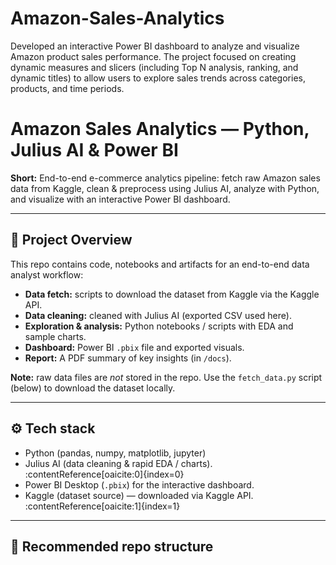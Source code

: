 # Amazon-Sales-Analytics
Developed an interactive Power BI dashboard to analyze and visualize Amazon product sales performance. The project focused on creating dynamic measures and slicers (including Top N analysis, ranking, and dynamic titles) to allow users to explore sales trends across categories, products, and time periods.
# Amazon Sales Analytics — Python, Julius AI & Power BI

**Short:** End-to-end e-commerce analytics pipeline: fetch raw Amazon sales data from Kaggle, clean & preprocess using Julius AI, analyze with Python, and visualize with an interactive Power BI dashboard.

---

## 🔎 Project Overview
This repo contains code, notebooks and artifacts for an end-to-end data analyst workflow:
- **Data fetch:** scripts to download the dataset from Kaggle via the Kaggle API.
- **Data cleaning:** cleaned with Julius AI (exported CSV used here).
- **Exploration & analysis:** Python notebooks / scripts with EDA and sample charts.
- **Dashboard:** Power BI `.pbix` file and exported visuals.
- **Report:** A PDF summary of key insights (in `/docs`).

**Note:** raw data files are *not* stored in the repo. Use the `fetch_data.py` script (below) to download the dataset locally.

---

## ⚙️ Tech stack
- Python (pandas, numpy, matplotlib, jupyter)
- Julius AI (data cleaning & rapid EDA / charts). :contentReference[oaicite:0]{index=0}
- Power BI Desktop (`.pbix`) for the interactive dashboard.
- Kaggle (dataset source) — downloaded via Kaggle API. :contentReference[oaicite:1]{index=1}

---

## 📂 Recommended repo structure
